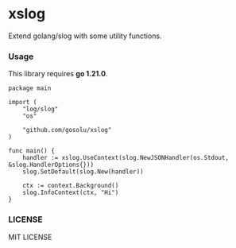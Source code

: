 # xslog
Extend golang/slog with some utility functions.


### Usage
This library requires **go 1.21.0**.

```golang
package main

import (
    "log/slog"
    "os"

    "github.com/gosolu/xslog"
)

func main() {
    handler := xslog.UseContext(slog.NewJSONHandler(os.Stdout, &slog.HandlerOptions{}))
    slog.SetDefault(slog.New(handler))

    ctx := context.Background()
    slog.InfoContext(ctx, "Hi")
}
```

### LICENSE
MIT LICENSE

